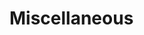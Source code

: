 # Miscellaneous

##

```applescript

```

##

```applescript

```

##

```applescript

```

##

```applescript

```

##

```applescript

```

##

```applescript

```

##

```applescript

```

##

```applescript

```

##

```applescript

```

##

```applescript

```

##

```applescript

```

##

```applescript

```
